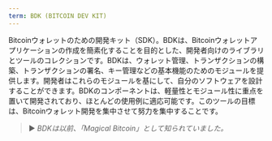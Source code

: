 ```yaml
---
term: BDK (BITCOIN DEV KIT)
---
```


Bitcoinウォレットのための開発キット（SDK）。BDKは、Bitcoinウォレットアプリケーションの作成を簡素化することを目的とした、開発者向けのライブラリとツールのコレクションです。BDKは、ウォレット管理、トランザクションの構築、トランザクションの署名、キー管理などの基本機能のためのモジュールを提供します。開発者はこれらのモジュールを基にして、自分のソフトウェアを設計することができます。BDKのコンポーネントは、軽量性とモジュール性に重点を置いて開発されており、ほとんどの使用例に適応可能です。このツールの目標は、Bitcoinウォレット開発を集中させて努力を集中することです。

> ► *BDKは以前、「Magical Bitcoin」として知られていました。*